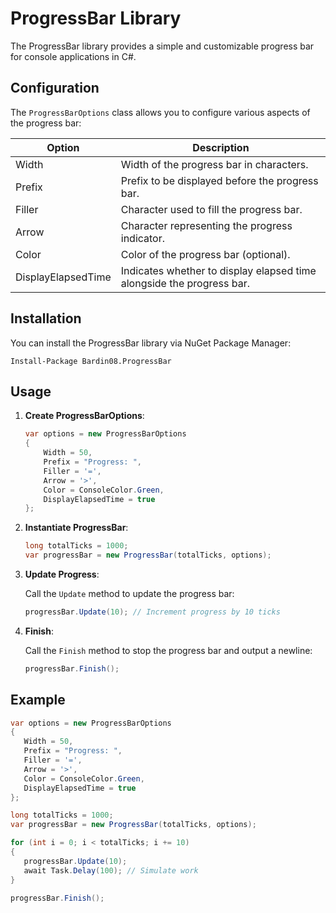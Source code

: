 ﻿# ProgressBar Library

The ProgressBar library provides a simple and customizable progress bar for console applications in C#.

## Configuration

The `ProgressBarOptions` class allows you to configure various aspects of the progress bar:

| Option               | Description                                                           |
|----------------------|-----------------------------------------------------------------------|
| Width                | Width of the progress bar in characters.                              |
| Prefix               | Prefix to be displayed before the progress bar.                       |
| Filler               | Character used to fill the progress bar.                              |
| Arrow                | Character representing the progress indicator.                        |
| Color                | Color of the progress bar (optional).                                 |
| DisplayElapsedTime   | Indicates whether to display elapsed time alongside the progress bar. |

## Installation

You can install the ProgressBar library via NuGet Package Manager:

```
Install-Package Bardin08.ProgressBar
```

## Usage

1. **Create ProgressBarOptions**:

   ```csharp
   var options = new ProgressBarOptions
   {
       Width = 50,
       Prefix = "Progress: ",
       Filler = '=',
       Arrow = '>',
       Color = ConsoleColor.Green,
       DisplayElapsedTime = true
   };
   ```

2. **Instantiate ProgressBar**:

   ```csharp
   long totalTicks = 1000;
   var progressBar = new ProgressBar(totalTicks, options);
   ```

3. **Update Progress**:

   Call the `Update` method to update the progress bar:

   ```csharp
   progressBar.Update(10); // Increment progress by 10 ticks
   ```

4. **Finish**:

   Call the `Finish` method to stop the progress bar and output a newline:

   ```csharp
   progressBar.Finish();
   ```

## Example

```csharp
var options = new ProgressBarOptions
{
   Width = 50,
   Prefix = "Progress: ",
   Filler = '=',
   Arrow = '>',
   Color = ConsoleColor.Green,
   DisplayElapsedTime = true
};

long totalTicks = 1000;
var progressBar = new ProgressBar(totalTicks, options);

for (int i = 0; i < totalTicks; i += 10)
{
   progressBar.Update(10);
   await Task.Delay(100); // Simulate work
}

progressBar.Finish();
```
